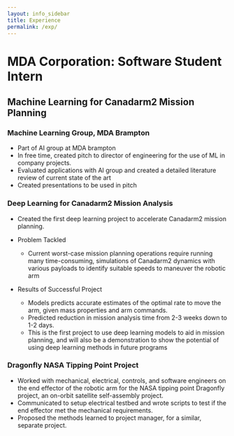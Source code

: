 ```yaml
---
layout: info_sidebar
title: Experience
permalink: /exp/
---
```

# MDA Corporation: Software Student Intern

## Machine Learning for Canadarm2 Mission Planning

### Machine Learning Group, MDA Brampton
- Part of AI group at MDA brampton
- In free time, created pitch to director of engineering for the use of ML in company projects.
- Evaluated applications with AI group and created a detailed literature review of current state of the art
- Created presentations to be used in pitch

### Deep Learning for Canadarm2 Mission Analysis
- Created the first deep learning project to accelerate Canadarm2 mission planning.

- Problem Tackled
	- Current worst-case mission planning operations require running many time-consuming, simulations of Canadarm2 dynamics with various payloads to identify suitable speeds to maneuver the robotic arm 

- Results of Successful Project
	- Models predicts accurate estimates of the optimal rate to move the arm, given mass properties and arm commands.
	- Predicted reduction in mission analysis time from 2-3 weeks down to 1-2 days.
	- This is the first project to use deep learning models to aid in mission planning, and will also be a demonstration to show the potential of using deep learning methods in future programs

### Dragonfly NASA Tipping Point Project
- Worked with mechanical, electrical, controls, and software engineers on the end effector of the robotic arm for the NASA tipping point Dragonfly project, an on-orbit satellite self-assembly project. 
- Communicated to setup electrical testbed and wrote scripts to test if the end effector met the mechanical   requirements. 
- Proposed the methods learned to project manager, for a similar, separate project.